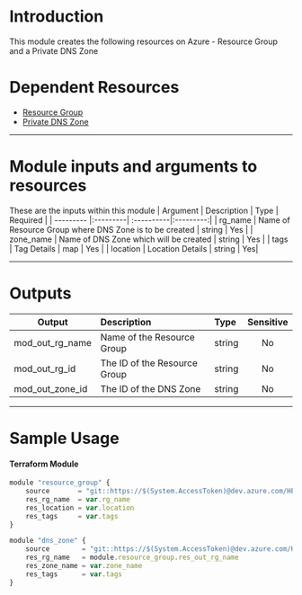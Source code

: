 # Introduction 
This module creates the following resources on Azure -  Resource Group and a Private DNS Zone

# Dependent Resources
- [Resource Group](https://registry.terraform.io/providers/hashicorp/azurerm/latest/docs/resources/resource_group)
- [Private DNS Zone](https://registry.terraform.io/providers/hashicorp/azurerm/latest/docs/resources/private_dns_zone)

---
# Module inputs and arguments to resources
These are the inputs within this module
| Argument | Description | Type | Required |
| --------- |:---------| :----------|:---------:|
| rg_name | Name of Resource Group where DNS Zone is to be created | string | Yes |
| zone_name | Name of DNS Zone which will be created | string | Yes |
| tags | Tag Details | map | Yes |
| location | Location Details | string | Yes|

---
# Outputs
| Output | Description | Type | Sensitive |
| --------- |:---------| :----------|:---------:|
| mod_out_rg_name | Name of the Resource Group | string | No |
| mod_out_rg_id | The ID of the Resource Group | string | No |
| mod_out_zone_id | The ID of the DNS Zone | string | No |

---
# Sample Usage
#### Terraform Module
```js
module "resource_group" {
    source       = "git::https://$(System.AccessToken)@dev.azure.com/HPE-MVC/Azure-MVC/_git/atomic-code//resource_group"
    res_rg_name  = var.rg_name
    res_location = var.location
    res_tags     = var.tags
}
```

```js
module "dns_zone" {
    source        = "git::https://$(System.AccessToken)@dev.azure.com/HPE-MVC/Azure-MVC/_git/atomic-code//dns_zone"
    res_rg_name   = module.resource_group.res_out_rg_name
    res_zone_name = var.zone_name
    res_tags      = var.tags
}
```